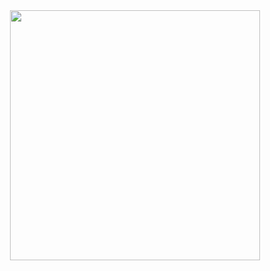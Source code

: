 <div align="center">
  <img width="400" src="https://user-images.githubusercontent.com/85295120/133867507-11babff1-23fa-4e25-b1cd-a8a84c7a31fc.png">


